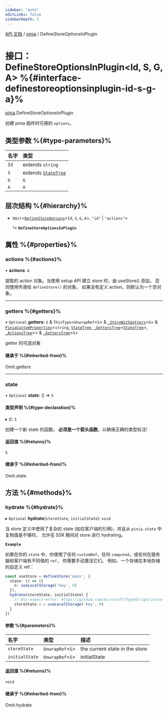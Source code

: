 ```yaml
---
sidebar: "auto"
editLinks: false
sidebarDepth: 3
---
```


[API 文档](../index.md) / [pinia](../modules/pinia.md) / DefineStoreOptionsInPlugin

# 接口：DefineStoreOptionsInPlugin<Id, S, G, A\> %{#interface-definestoreoptionsinplugin-id-s-g-a}%

[pinia](../modules/pinia.md).DefineStoreOptionsInPlugin

创建 pinia 插件时可用的 `options`。

## 类型参数 %{#type-parameters}%

| 名字 | 类型 |
| :------ | :------ |
| `Id` | extends `string` |
| `S` | extends [`StateTree`](../modules/pinia.md#statetree) |
| `G` | `G` |
| `A` | `A` |

## 层次结构 %{#hierarchy}%

- `Omit`<[`DefineStoreOptions`](pinia.DefineStoreOptions.md)<`Id`, `S`, `G`, `A`\>, ``"id"`` \| ``"actions"``\>

  ↳ **`DefineStoreOptionsInPlugin`**

## 属性 %{#properties}%

### actions %{#actions}%

• **actions**: `A`

提取的 action 对象。当使用 setup API 建立 store 时，由 useStore() 添加，
否则使用传递给 `defineStore()` 的对象。
如果没有定义 action，则默认为一个空对象。

___

### getters %{#getters}%

• `Optional` **getters**: `G` & `ThisType`<`UnwrapRef`<`S`\> & [`_StoreWithGetters`](../modules/pinia.md#_storewithgetters)<`G`\> & [`PiniaCustomProperties`](pinia.PiniaCustomProperties.md)<`string`, [`StateTree`](../modules/pinia.md#statetree), [`_GettersTree`](../modules/pinia.md#_getterstree)<[`StateTree`](../modules/pinia.md#statetree)\>, [`_ActionsTree`](../modules/pinia.md#_actionstree)\>\> & [`_GettersTree`](../modules/pinia.md#_getterstree)<`S`\>

getter 的可选对象

#### 继承于 %{#inherited-from}%

Omit.getters

___

### state

• `Optional` **state**: () => `S`

#### 类型声明 %{#type-declaration}%

▸ (): `S`

创建一个新 state 的函数。
**必须是一个箭头函数**，以确保正确的类型标注!

#### 返回值 %{#returns}%

`S`

#### 继承于 %{#inherited-from}%

Omit.state

## 方法 %{#methods}%

### hydrate %{#hydrate}%

▸ `Optional` **hydrate**(`storeState`, `initialState`): `void`

当 store 定义中使用了复杂的 state (如仅客户端的引用)，并且从 `pinia.state` 中复制值是不够时，
允许在 SSR 期间对 store 进行 hydrating。

**`Example`**

如果在你的 `state` 中，你使用了任何 `customRef`，任何 `computed`，或任何在服务器和客户端有不同值的 `ref`，
你需要手动激活它们。
例如，一个存储在本地存储的自定义 ref：

```ts
const useStore = defineStore('main', {
  state: () => ({
    n: useLocalStorage('key', 0)
  }),
  hydrate(storeState, initialState) {
    // @ts-expect-error: https://github.com/microsoft/TypeScript/issues/43826
    storeState.n = useLocalStorage('key', 0)
  }
})
```

#### 参数 %{#parameters}%

| 名字 | 类型 | 描述 |
| :------ | :------ | :------ |
| `storeState` | `UnwrapRef`<`S`\> | the current state in the store |
| `initialState` | `UnwrapRef`<`S`\> | initialState |

#### 返回值 %{#returns}%

`void`

#### 继承于 %{#inherited-from}%

Omit.hydrate

